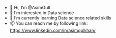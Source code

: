 - 👋 Hi, I’m @AsimGull
- 👀 I’m interested in Data science
- 🌱 I’m currently learning Data science related skills
- 📫 You can reach me by following link: https://www.linkedin.com/in/asimgulkhan/

<!---
AsimGull/AsimGull is a ✨ special ✨ repository because its `README.md` (this file) appears on your GitHub profile.
You can click the Preview link to take a look at your changes.
--->
